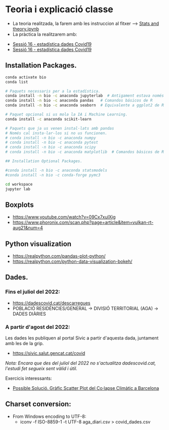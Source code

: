 
# Teoria i explicació classe

- La teoria realitzada, la farem amb les instruccion al fitxer --> [Stats and theory.ipynb](stats-theory.ipynb "stats-theory")
- La pràctica la realitzarem amb:
* [Sessió 16 - estadística dades Covid19](https://github.com/miquelamorosaldev/dawbio2-m14-bioinformatica-uf1-uf2/tree/main/Sessi%C3%B316_EstadisticaDadesCovid)
* [Sessió 16 - estadística dades Covid19](https://github.com/miquelamorosaldev/dawbio2-m14-bioinformatica-uf1-uf2/tree/main/Sessi%C3%B316_EstadisticaDadesCovid)


## Installation Packages.
```sh
conda activate bio
conda list

# Paquets necessaris per a la estadística.
conda install -n bio -c anaconda jupyterlab  # Antigament estava només a conda-forge
conda install -n bio -c anaconda pandas   # Comandos básicos de R
conda install -n bio -c anaconda seaborn  # Equivalente a ggplot2 de R

# Paquet opcional si us mola la IA i Machine Learning.
conda install -c anaconda scikit-learn

# Paquets que ja us venen instal·lats amb pandas
# Només cal insta·lar-los si no us funcionen.
# conda install -n bio -c anaconda numpy
# conda install -n bio -c anaconda pytest
# conda install -n bio -c anaconda scipy
# conda install -n bio -c anaconda matplotlib  # Comandos básicos de R

## Installation Optional Packages.

#conda install -n bio -c anaconda statsmodels
#conda install -n bio -c conda-forge pymc3

cd workspace
jupyter lab
```

## Boxplots
- https://www.youtube.com/watch?v=09Cx7xuIXig
- https://www.phoronix.com/scan.php?page=article&item=vulkan-rt-aug21&num=4

## Python visualization
- https://realpython.com/pandas-plot-python/
- https://realpython.com/python-data-visualization-bokeh/


## Dades.

### Fins el juliol del 2022:
- https://dadescovid.cat/descarregues
- POBLACIÓ RESIDÈNCIES/GENERAL -> DIVISIÓ TERRITORIAL (AGA) -> DADES DIÀRIES

### A partir d'agost del 2022:

Les dades les publiquen al portal Sivic a partir d'aquesta dada, juntament amb les de la grip.

- https://sivic.salut.gencat.cat/covid

<em>Nota: Encara que des del juliol del 2022 no s'actualitza dadescovid.cat, l'estudi fet segueix sent vàlid i útil.</em>

Exercicis interessants:

- <a href="Sessió15_Estadistica/Estadistica_Rectes_Regressió/exercici-tempbcn.ipynb">Possible Solució. Gràfic Scatter Plot del Co·lapse Climàtic a Barcelona</a>


## Charset conversion:
- From Windows encoding to UTF-8:
  - iconv -f ISO-8859-1 -t UTF-8 aga_diari.csv > covid_dades.csv
